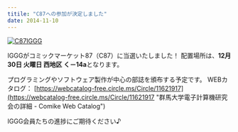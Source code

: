 ```yaml
---
titile: "C87への参加が決定しました"
date: 2014-11-10
---
```


[![C87IGGG](//www.iggg.org/wp-content/uploads/2014/11/d598e465-9783-4520-8f51-4d42579ec055.png)](//www.iggg.org/wp-content/uploads/2014/11/d598e465-9783-4520-8f51-4d42579ec055.png)

IGGGがコミックマーケット87（C87）に当選いたしました！
配置場所は、**12月30日 火曜日 西地区 く－14a**となります。

プログラミングやソフトウェア製作が中心の部誌を頒布する予定です。
WEBカタログ：
[https://webcatalog-free.circle.ms/Circle/11621917](https://webcatalog-free.circle.ms/Circle/11621917 "群馬大学電子計算機研究会の詳細 - Comike Web Catalog")

IGGG会員たちの進捗にご期待ください♪
